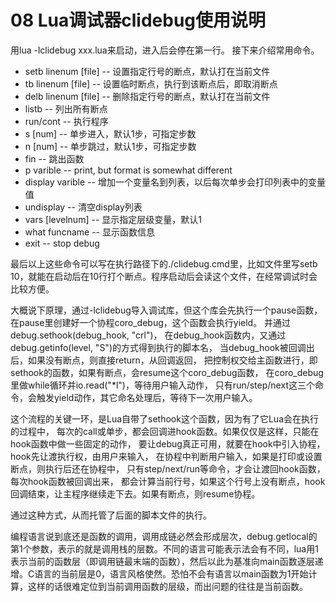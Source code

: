 # 08 Lua调试器clidebug使用说明

用lua -lclidebug xxx.lua来启动，进入后会停在第一行。
接下来介绍常用命令。

* setb linenum [file] -- 设置指定行号的断点，默认打在当前文件
* tb linenum [file] -- 设置临时断点，执行到该断点后，即取消断点
* delb linenum [file] -- 删除指定行号的断点，默认打在当前文件
* listb -- 列出所有断点
* run/cont -- 执行程序
* s [num] -- 单步进入，默认1步，可指定步数
* n [num] -- 单步跳过，默认1步，可指定步数
* fin -- 跳出函数
* p varible -- print, but format is somewhat different
* display varible -- 增加一个变量名到列表，以后每次单步会打印列表中的变量值
* undisplay -- 清空display列表
* vars [levelnum] -- 显示指定层级变量，默认1
* what funcname -- 显示函数信息
* exit -- stop debug

最后以上这些命令可以写在执行路径下的./clidebug.cmd里，比如文件里写setb 10，就能在启动后在10行打个断点。程序启动后会读这个文件，在经常调试时会比较方便。

大概说下原理，通过-lclidebug导入调试库，但这个库会先执行一个pause函数，
在pause里创建好一个协程coro_debug，这个函数会执行yield。
并通过debug.sethook(debug_hook, "crl")，
在debug_hook函数内，又通过debug.getinfo(level, "S")的方式得到执行的脚本名，
当debug_hook被回调出后，如果没有断点，则直接return，从回调返回，
把控制权交给主函数进行，即sethook的函数，如果有断点，会resume这个coro_debug函数，
在coro_debug里做while循环并io.read("*l")，等待用户输入动作，
只有run/step/next这三个命令，会触发yield动作，其它命名处理后，等待下一次用户输入。

这个流程的关键一环，是Lua自带了sethook这个函数，因为有了它Lua会在执行的过程中，
每次的call或单步，都会回调进hook函数。如果仅仅是这样，只能在hook函数中做一些固定的动作，
要让debug真正可用，就要在hook中引入协程，hook先让渡执行权，由用户来输入，
在协程中判断用户输入，如果是打印或设置断点，则执行后还在协程中，
只有step/next/run等命令，才会让渡回hook函数，每次hook函数被回调出来，
都会计算当前行号，如果这个行号上没有断点，hook回调结束，让主程序继续走下去。如果有断点，则resume协程。

通过这种方式，从而托管了后面的脚本文件的执行。

编程语言说到底还是函数的调用，调用成链必然会形成层次，debug.getlocal的第1个参数，表示的就是调用栈的层数。不同的语言可能表示法会有不同，lua用1表示当前的函数层（即调用链最末端的函数），然后以此为基准向main函数逐层递增。C语言的当前层是0，语言风格使然。恐怕不会有语言以main函数为1开始计算，这样的话很难定位到当前调用函数的层级，而出问题的往往是当前函数。